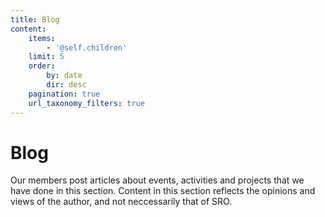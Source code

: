 ```yaml
---
title: Blog
content:
    items:
        - '@self.children'
    limit: 5
    order:
        by: date
        dir: desc
    pagination: true
    url_taxonomy_filters: true
---
```


# Blog

Our members post articles about events, activities and projects that we have done in this section. Content in this section reflects the opinions and views of the author, and not neccessarily that of SRO.